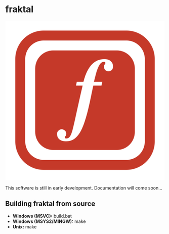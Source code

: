 # fraktal

![](doc/fraktal-logo.svg)

This software is still in early development. Documentation will come soon...

## Building fraktal from source

* **Windows (MSVC):** build.bat
* **Windows (MSYS2/MINGW):** make
* **Unix:** make

